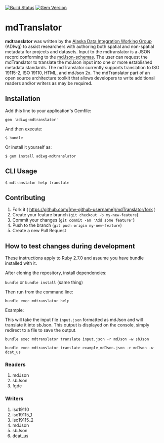[![Build Status](https://travis-ci.org/adiwg/mdTranslator.svg?branch=master)](https://travis-ci.org/adiwg/mdTranslator)
[![Gem Version](https://badge.fury.io/rb/adiwg-mdtranslator.svg)](http://badge.fury.io/rb/adiwg-mdtranslator)

# mdTranslator

**mdtranslator** was written by the [Alaska Data Integration Working Group](http://www.adiwg.org) (ADIwg) to assist researchers with authoring both spatial and non-spatial metadata for projects and datasets.  Input to the mdtranslator is a JSON record conforming to the [mdJson-schemas](http://mdTools.adiwg.org).  The user can request the mdTranslator to translate the mdJson input into one or more established metadata standards.  The mdTranslator currently supports translation to ISO 19115-2, ISO 19110, HTML, and mdJson 2x.  The mdTranslator part of an open source architecture toolkit that allows developers to write additional readers and/or writers as may be required.

## Installation

Add this line to your application's Gemfile:

    gem 'adiwg-mdtranslator'

And then execute:

    $ bundle

Or install it yourself as:

    $ gem install adiwg-mdtranslator

## CLI Usage

    $ mdtranslator help translate

## Contributing

1. Fork it ( https://github.com/[my-github-username]/mdTranslator/fork )
2. Create your feature branch (`git checkout -b my-new-feature`)
3. Commit your changes (`git commit -am 'Add some feature'`)
4. Push to the branch (`git push origin my-new-feature`)
5. Create a new Pull Request


## How to test changes during development

These instructions apply to Ruby 2.7.0 and assume you have bundle installed with it.

After cloning the repository, install dependencies:

`bundle` or `bundle install` (same thing)

Then run from the command line:

`bundle exec mdtranslator help`

Example:

This will take the input file `input.json` formatted as mdJson and will translate it into sbJson. This output is displayed on the console, simply redirect to a file to save the output.

`bundle exec mdtranslator translate input.json -r mdJson -w sbJson`

`bundle exec mdtranslator translate example_mdJson.json -r mdJson -w dcat_us`

### Readers

1. mdJson
2. sbJson
3. fgdc

### Writers

1. iso19110
2. iso19115_1
3. iso19115_2
4. mdJson
5. sbJson
6. dcat_us